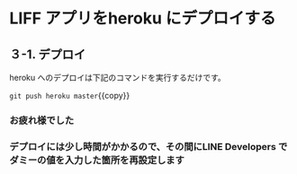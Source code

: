 # LIFF アプリをheroku にデプロイする


## ３-1. デプロイ

heroku へのデプロイは下記のコマンドを実行するだけです。

`git push heroku master`{{copy}}


### お疲れ様でした
### デプロイには少し時間がかかるので、その間にLINE Developers でダミーの値を入力した箇所を再設定します
